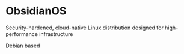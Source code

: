 # ObsidianOS
Security-hardened, cloud-native Linux distribution designed for high-performance infrastructure

Debian based
